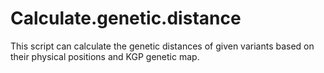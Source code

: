 # Calculate.genetic.distance
This script can calculate the genetic distances of given variants based on their physical positions and KGP genetic map.
